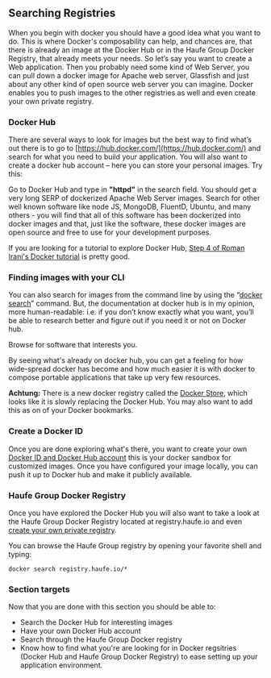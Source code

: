 ## Searching Registries

When you begin with docker you should have a good idea what you want to do. This is where Docker's composability can help, and chances are, that there is already an image at the Docker Hub or in the Haufe Group Docker Registry, that already meets your needs. So let’s say you want to create a Web application. Then you probably need some kind of Web Server, you can pull down a docker image for Apache web server, Glassfish and just about any other kind of open source web server you can imagine. Docker enables you to push images to the other registries as well and even create your own private registry.

### Docker Hub

There are several ways to look for images but the best way to find what’s out there is to go to [https://hub.docker.com/](https://hub.docker.com/) and search for what you need to build your application. You will also want to create a docker hub account – here you can store your personal images. Try this:

Go to Docker Hub and type in **"httpd"** in the search field. You should get a very long SERP of dockerized Apache Web Server images. Search for other well known software like node JS, MongoDB, FluentD, Ubuntu, and many others - you will find that all of this software has been dockerized into docker images and that, just like the software, these docker images are open source and free to use for your development purposes.

If you are looking for a tutorial to explore Docker Hub, [Step 4 of Roman Irani's Docker tutorial](https://rominirani.com/docker-tutorial-series-part-4-docker-hub-b51fb545dd8e#.kn7dpyu9t) is pretty good.

### Finding images with your CLI

You can also search for images from the command line by using the “[docker search](https://docs.docker.com/engine/reference/commandline/search/)” command. But, the documentation at docker hub is in my opinion, more human-readable: i.e. if you don’t know exactly what you want, you’ll be able to research better and figure out if you need it or not on Docker hub.

Browse for software that interests you.

By seeing what's already on docker hub, you can get a feeling for how wide-spread docker has become and how much easier it is with docker to compose portable applications that take up very few resources.

**Achtung:** There is a new docker registry called the [Docker Store](https://store.docker.com/), which looks like it is slowly replacing the Docker Hub. You may also want to add this as on of your Docker bookmarks.

### Create a Docker ID

Once you are done exploring what's there, you want to create your own [Docker ID and Docker Hub account](https://hub.docker.com/) this is your docker sandbox for customized images. Once you have configured your image locally, you can push it up to Docker hub and make it publicly available.

### Haufe Group Docker Registry

Once you have explored the Docker Hub you will also want to take a look at the Haufe Group Docker Registry located at registry.haufe.io and even [create your own private registry](https://docs.docker.com/registry/).

You can browse the Haufe Group registry by opening your favorite shell and typing:

`docker search registry.haufe.io/*`

### Section targets

Now that you are done with this section you should be able to:

* Search the Docker Hub for interesting images
* Have your own Docker Hub account
* Search through the Haufe Group Docker registry
* Know how to find what you're are looking for in Docker regsitries \(Docker Hub and Haufe Group Docker Registry\) to ease setting up your application environment.                                                                                                                                                                                                                                                                                                                                                                                                                                                                                                                                                                                                                                                                                                                                                                                                                                                                                                                                                                                                                                                                                                                                                                                                                                                                                                                                                                                                                                                                                                                                                                                                                                                                                                                                                                                                                                                                                                                                                                                                                                                                                                                                                                                                                                                                                                                                                                                                                                                                                                                                                                                                                                                          



